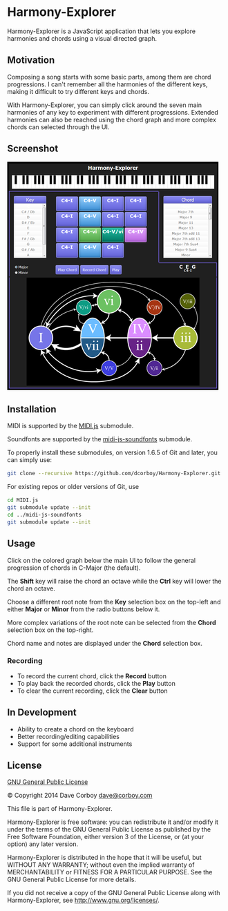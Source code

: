 # Harmony-Explorer

Harmony-Explorer is a JavaScript application that lets you explore harmonies
and chords using a visual directed graph.

## Motivation

Composing a song starts with some basic parts, among them are chord progressions. I can't
remember all the harmonies of the different keys, making it difficult to try different keys
and chords.

With Harmony-Explorer, you can simply click around the seven main harmonies of any key to
experiment with different progressions. Extended harmonies can also be reached using the
chord graph and more complex chords can selected through the UI.

## Screenshot

![Alt text](screenshot.png?raw=true "Harmony-Explorer screenshot")

## Installation

MIDI is supported by the [MIDI.js](https://github.com/mudcube/MIDI.js) submodule.

Soundfonts are supported by the [midi-js-soundfonts](https://github.com/gleitz/midi-js-soundfonts) submodule.

To properly install these submodules, on version 1.6.5 of Git and later, you can simply use:

``` bash
git clone --recursive https://github.com/dcorboy/Harmony-Explorer.git
```

For existing repos or older versions of Git, use

``` bash
cd MIDI.js
git submodule update --init
cd ../midi-js-soundfonts
git submodule update --init
```

## Usage

Click on the colored graph below the main UI to follow the general progression of chords in C-Major (the default).

The **Shift** key will raise the chord an octave while the **Ctrl** key will lower the chord an octave.

Choose a different root note from the **Key** selection box on the top-left and either **Major** or
**Minor** from the radio buttons below it.

More complex variations of the root note can be selected from the **Chord** selection box on the top-right.

Chord name and notes are displayed under the **Chord** selection box.

### Recording

* To record the current chord, click the **Record** button
* To play back the recorded chords, click the **Play** button
* To clear the current recording, click the **Clear** button
	
## In Development

* Ability to create a chord on the keyboard
* Better recording/editing capabilities
* Support for some additional instruments

## License

[GNU General Public License](http://www.gnu.org/licenses/)

&copy; Copyright 2014 Dave Corboy <dave@corboy.com>

This file is part of Harmony-Explorer.

Harmony-Explorer is free software: you can redistribute it and/or modify
it under the terms of the GNU General Public License as published by
the Free Software Foundation, either version 3 of the License, or
(at your option) any later version.

Harmony-Explorer is distributed in the hope that it will be useful,
but WITHOUT ANY WARRANTY; without even the implied warranty of
MERCHANTABILITY or FITNESS FOR A PARTICULAR PURPOSE.  See the
GNU General Public License for more details.

If you did not receive a copy of the GNU General Public License
along with Harmony-Explorer, see <http://www.gnu.org/licenses/>.